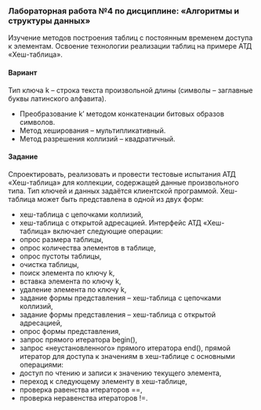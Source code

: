### Лабораторная работа №4 по дисциплине: «Алгоритмы и структуры данных»
Изучение методов построения таблиц с постоянным временем доступа к элементам. Освоение технологии реализации таблиц на примере АТД «Хеш-таблица».
#### Вариант
Тип ключа k – строка текста произвольной длины (символы – заглавные буквы латинского алфавита).
- Преобразование k’ методом конкатенации битовых образов символов.
- Метод хеширования – мультипликативный.
- Метод разрешения коллизий – квадратичный.
#### Задание
Спроектировать, реализовать и провести тестовые испытания АТД «Хеш-таблица» для коллекции, содержащей данные произвольного типа. Тип ключей и данных задаётся клиентской программой. Хеш-таблица может быть представлена в одной из двух форм:
- хеш-таблица с цепочками коллизий,
- хеш-таблица с открытой адресацией. Интерфейс АТД «Хеш-таблица» включает следующие операции:
- опрос размера таблицы,
- опрос количества элементов в таблице,
- опрос пустоты таблицы,
- очистка таблицы,
- поиск элемента по ключу k,
- вставка элемента по ключу k,
- удаление элемента по ключу k,
- задание формы представления – хеш-таблица с цепочками коллизий,
- задание формы представления – хеш-таблица с открытой адресацией,
- опрос формы представления,
- запрос прямого итератора begin(),
- запрос «неустановленного» прямого итератора end(),
прямой итератор для доступа к значениям в хеш-таблице с основными операциями:
- доступ по чтению и записи к значению текущего элемента,
- переход к следующему элементу в хеш-таблице,
- проверка равенства итераторов ==,
- проверка неравенства итераторов !=. 